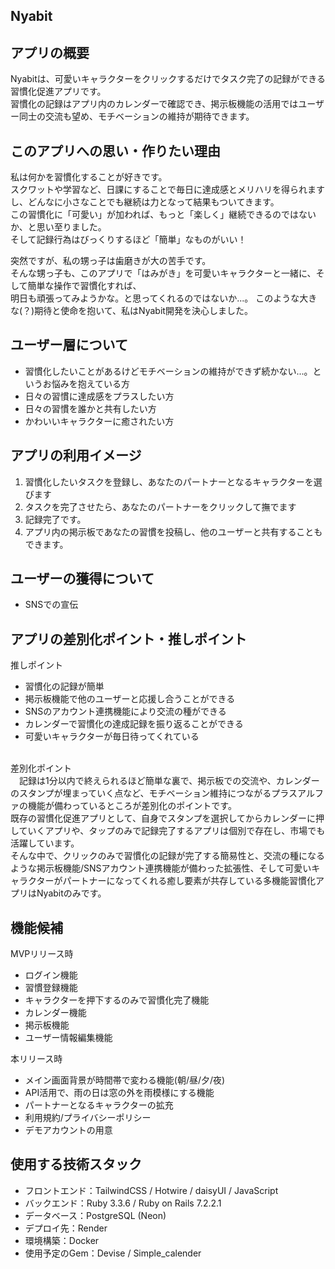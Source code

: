 ## Nyabit

## アプリの概要
Nyabitは、可愛いキャラクターをクリックするだけでタスク完了の記録ができる習慣化促進アプリです。<br>
習慣化の記録はアプリ内のカレンダーで確認でき、掲示板機能の活用ではユーザー同士の交流も望め、モチベーションの維持が期待できます。

## このアプリへの思い・作りたい理由
私は何かを習慣化することが好きです。<br>
スクワットや学習など、日課にすることで毎日に達成感とメリハリを得られますし、どんなに小さなことでも継続は力となって結果もついてきます。<br>
この習慣化に「可愛い」が加われば、もっと「楽しく」継続できるのではないか、と思い至りました。<br>
そして記録行為はびっくりするほど「簡単」なものがいい！<br>

突然ですが、私の甥っ子は歯磨きが大の苦手です。<br>
そんな甥っ子も、このアプリで「はみがき」を可愛いキャラクターと一緒に、そして簡単な操作で習慣化すれば、<br>
明日も頑張ってみようかな。と思ってくれるのではないか...。
このような大きな(？)期待と使命を抱いて、私はNyabit開発を決心しました。<br>

## ユーザー層について
- 習慣化したいことがあるけどモチベーションの維持ができず続かない...。というお悩みを抱えている方
- 日々の習慣に達成感をプラスしたい方
- 日々の習慣を誰かと共有したい方
- かわいいキャラクターに癒されたい方

## アプリの利用イメージ
1. 習慣化したいタスクを登録し、あなたのパートナーとなるキャラクターを選びます
2. タスクを完了させたら、あなたのパートナーをクリックして撫でます
3. 記録完了です。
4. アプリ内の掲示板であなたの習慣を投稿し、他のユーザーと共有することもできます。

## ユーザーの獲得について
- SNSでの宣伝

## アプリの差別化ポイント・推しポイント
推しポイント
- 習慣化の記録が簡単
- 掲示板機能で他のユーザーと応援し合うことができる
- SNSのアカウント連携機能により交流の種ができる
- カレンダーで習慣化の達成記録を振り返ることができる
- 可愛いキャラクターが毎日待ってくれている
<br>
差別化ポイント<br>
　記録は1分以内で終えられるほど簡単な裏で、掲示板での交流や、カレンダーのスタンプが埋まっていく点など、モチベーション維持につながるプラスアルファの機能が備わっているところが差別化のポイントです。<br>
既存の習慣化促進アプリとして、自身でスタンプを選択してからカレンダーに押していくアプリや、タップのみで記録完了するアプリは個別で存在し、市場でも活躍しています。<br>
そんな中で、クリックのみで習慣化の記録が完了する簡易性と、交流の種になるような掲示板機能/SNSアカウント連携機能が備わった拡張性、そして可愛いキャラクターがパートナーになってくれる癒し要素が共存している多機能習慣化アプリはNyabitのみです。<br>

## 機能候補
MVPリリース時
- ログイン機能
- 習慣登録機能
- キャラクターを押下するのみで習慣化完了機能
- カレンダー機能
- 掲示板機能
- ユーザー情報編集機能

本リリース時
- メイン画面背景が時間帯で変わる機能(朝/昼/夕/夜)
- API活用で、雨の日は窓の外を雨模様にする機能
- パートナーとなるキャラクターの拡充
- 利用規約/プライバシーポリシー
- デモアカウントの用意

## 使用する技術スタック
- フロントエンド：TailwindCSS / Hotwire / daisyUI / JavaScript
- バックエンド：Ruby 3.3.6 / Ruby on Rails 7.2.2.1
- データベース：PostgreSQL (Neon)
- デプロイ先：Render
- 環境構築：Docker
- 使用予定のGem：Devise / Simple_calender